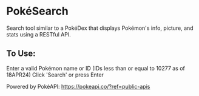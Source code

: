 # Pok&#xE9;Search

Search tool similar to a Pok&#xE9;Dex that displays Pok&#xE9;mon's info, picture, and stats using a RESTful API. 
## To Use: 
Enter a valid Pok&#xE9;mon name or ID (IDs less than or equal to 10277 as of 18APR24)
Click 'Search' or press Enter

Powered by Pok&#xE9;API: https://pokeapi.co/?ref=public-apis